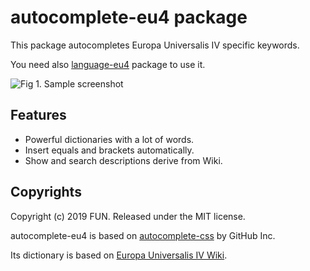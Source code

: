 # autocomplete-eu4 package

This package autocompletes Europa Universalis IV specific keywords.

You need also [language-eu4](https://github.com/oooFUNooo/language-eu4) package to use it.

![Fig 1. Sample screenshot](https://neo-event-horizon.com/wp-content/uploads/2019/03/autocomplete-eu4-0-2-0.png)

## Features

- Powerful dictionaries with a lot of words.
- Insert equals and brackets automatically.
- Show and search descriptions derive from Wiki.

## Copyrights

Copyright (c) 2019 FUN. Released under the MIT license.

autocomplete-eu4 is based on [autocomplete-css](https://github.com/atom/autocomplete-css) by GitHub Inc.

Its dictionary is based on [Europa Universalis IV Wiki](https://eu4.paradoxwikis.com).
